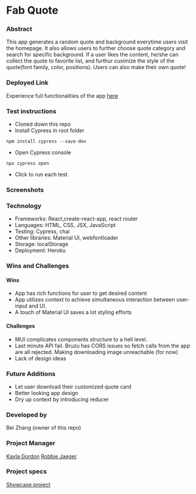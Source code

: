 # Fab Quote

### Abstract

This app generates a random quote and background everytime users visit the homepage. It also allows users to further choose quote category and search for specific background. If a user likes the content, he/she can collect the quote to favorite list, and furthur cusimize the style of the quote(font family, color, positions). Users can also make their own quote!

### Deployed Link

Experience full functionalities of the app [here]()

### Test instructions

- Cloned down this repo
- Install Cypress in root folder

```
npm install cypress --save-dev

```

- Open Cypress console

```
npx cypress open
```

- Click to run each test.

### Screenshots

### Technology

- Frameworks: React,create-react-app, react router
- Languages: HTML, CSS, JSX, JavaScript
- Testing: Cypress, chai
- Other libraries: Material UI, webfontloader
- Storage: localStorage
- Deployment: Heroku

### Wins and Challenges

#### Wins

- App has rich functions for user to get desired content
- App utilizes context to achieve simultaneous interaction between user-input and UI.
- A touch of Material UI saves a lot styling efforts

#### Challenges

- MUI complicates components structure to a hell level.
- Last minute API fail. Bruzu has CORS issues so fetch calls from the app are all rejected. Making downloading image unreachable (for now)
- Lack of design ideas

### Future Additions

- Let user download their customized quote card
- Better looking app design
- Dry up context by introducing reducer

### Developed by

Bei Zhang (owner of this repo)

### Project Manager

[Kayla Gordon](https://github.com/kaylagordon)
[Robbie Jaeger](https://github.com/robbiejaeger)

### Project specs

[Showcase project](https://frontend.turing.edu/projects/module-3/showcase.html)
